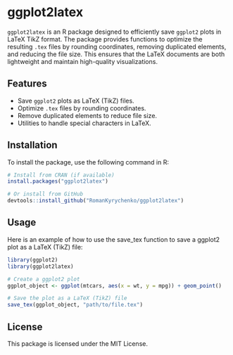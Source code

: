 # ggplot2latex

`ggplot2latex` is an R package designed to efficiently save `ggplot2` plots in LaTeX TikZ format. The package provides functions to optimize the resulting `.tex` files by rounding coordinates, removing duplicated elements, and reducing the file size. This ensures that the LaTeX documents are both lightweight and maintain high-quality visualizations.

## Features

- Save `ggplot2` plots as LaTeX (TikZ) files.
- Optimize `.tex` files by rounding coordinates.
- Remove duplicated elements to reduce file size.
- Utilities to handle special characters in LaTeX.

## Installation

To install the package, use the following command in R:

```r
# Install from CRAN (if available)
install.packages("ggplot2latex")

# Or install from GitHub
devtools::install_github("RomanKyrychenko/ggplot2latex")
```

## Usage

Here is an example of how to use the save_tex function to save a ggplot2 plot as a LaTeX (TikZ) file:

```r
library(ggplot2)
library(ggplot2latex)

# Create a ggplot2 plot
ggplot_object <- ggplot(mtcars, aes(x = wt, y = mpg)) + geom_point()

# Save the plot as a LaTeX (TikZ) file
save_tex(ggplot_object, "path/to/file.tex")
```

## License

This package is licensed under the MIT License.